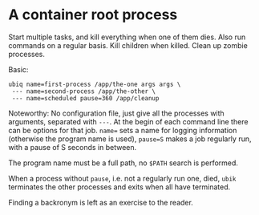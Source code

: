 A container root process
========================

Start multiple tasks, and kill everything when one of them dies.
Also run commands on a regular basis.
Kill children when killed.
Clean up zombie processes.

Basic:
```
ubiq name=first-process /app/the-one args args \
 --- name=second-process /app/the-other \
 --- name=scheduled pause=360 /app/cleanup

```
Noteworthy: No configuration file, just give all the processes with arguments,
separated with `---`. At the begin of each command line there can be options
for that job. `name=` sets a name for logging information (otherwise the program
name is used), `pause=S` makes a job regularly run, with a pause of S seconds
in between.

The program name must be a full path, no `$PATH` search is performed.

When a process without `pause`, i.e. not a regularly run one, died, `ubik`
terminates the other processes and exits when all have terminated.

Finding a backronym is left as an exercise to the reader.
